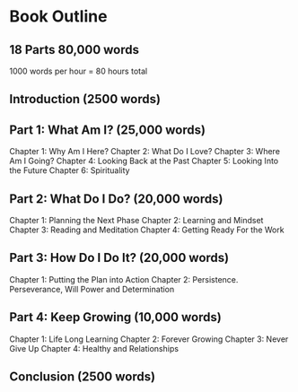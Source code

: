 # Book Outline

## 18 Parts 80,000 words

1000 words per hour = 80 hours total

## Introduction (2500 words)

## Part 1: What Am I? (25,000 words)

Chapter 1: Why Am I Here?
Chapter 2: What Do I Love?
Chapter 3: Where Am I Going?
Chapter 4: Looking Back at the Past
Chapter 5: Looking Into the Future
Chapter 6: Spirituality

## Part 2: What Do I Do? (20,000 words)

Chapter 1: Planning the Next Phase
Chapter 2: Learning and Mindset
Chapter 3: Reading and Meditation
Chapter 4: Getting Ready For the Work

## Part 3: How Do I Do It? (20,000 words)
Chapter 1: Putting the Plan into Action
Chapter 2: Persistence. Perseverance, Will Power and Determination

## Part 4: Keep Growing (10,000 words)
Chapter 1: Life Long Learning
Chapter 2: Forever Growing
Chapter 3: Never Give Up
Chapter 4: Healthy and Relationships

## Conclusion (2500 words)
